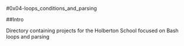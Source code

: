 #0x04-loops_conditions_and_parsing

##Intro

Directory containing projects for the Holberton School focused
on Bash loops and parsing